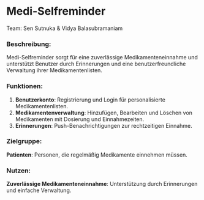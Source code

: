 # Medi-Selfreminder

Team: Sen Sutnuka & Vidya Balasubramaniam

### Beschreibung:

Medi-Selfreminder sorgt für eine zuverlässige Medikamenteneinnahme und unterstützt Benutzer durch Erinnerungen und eine benutzerfreundliche Verwaltung ihrer Medikamentenlisten.

### Funktionen:
1. **Benutzerkonto**:
   Registrierung und Login für personalisierte Medikamentenlisten.
2. **Medikamentenverwaltung**:
   Hinzufügen, Bearbeiten und Löschen von Medikamenten mit Dosierung und Einnahmezeiten.
3. **Erinnerungen**:
   Push-Benachrichtigungen zur rechtzeitigen Einnahme.

### Zielgruppe:
**Patienten**: Personen, die regelmäßig Medikamente einnehmen müssen.

### Nutzen:
**Zuverlässige Medikamenteneinnahme**: Unterstützung durch Erinnerungen und einfache Verwaltung.


